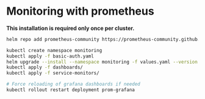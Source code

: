 # Monitoring with prometheus

**This installation is required only once per cluster.**

```sh
helm repo add prometheus-community https://prometheus-community.github.io/helm-charts
```

```sh
kubectl create namespace monitoring
kubectl apply -f basic-auth.yaml
helm upgrade --install --namespace monitoring -f values.yaml --version 11.1.1 prom prometheus-community/kube-prometheus-stack
kubectl apply -f dashboards/
kubectl apply -f service-monitors/

# Force reloading of grafana dashboards if needed
kubectl rollout restart deployment prom-grafana
```
